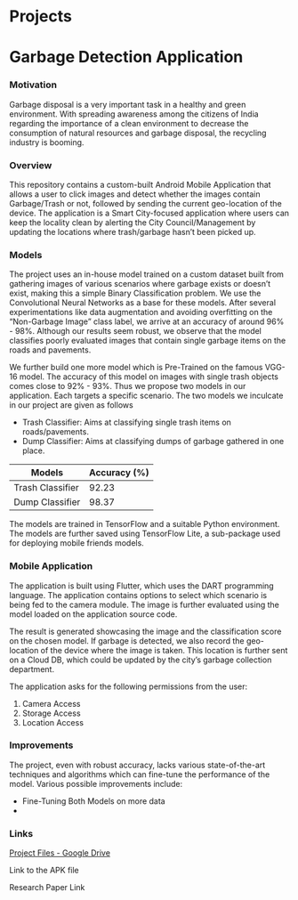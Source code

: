 # Projects

# **Garbage Detection Application**

### Motivation

Garbage disposal is a very important task in a healthy and green environment. With spreading awareness among the citizens of India regarding the importance of a clean environment to decrease the consumption of natural resources and garbage disposal, the recycling industry is booming.

### Overview

This repository contains a custom-built Android Mobile Application that allows a user to click images and detect whether the images contain Garbage/Trash or not, followed by sending the current geo-location of the device. The application is a Smart City-focused application where users can keep the locality clean by alerting the City Council/Management by updating the locations where trash/garbage hasn’t been picked up.

### Models

The project uses an in-house model trained on a custom dataset built from gathering images of various scenarios where garbage exists or doesn’t exist, making this a simple Binary Classification problem. We use the Convolutional Neural Networks as a base for these models. After several experimentations like data augmentation and avoiding overfitting on the “Non-Garbage Image” class label, we arrive at an accuracy of around 96% - 98%. Although our results seem robust, we observe that the model classifies poorly evaluated images that contain single garbage items on the roads and pavements.

We further build one more model which is Pre-Trained on the famous VGG-16 model. The accuracy of this model on images with single trash objects comes close to 92% - 93%. Thus we propose two models in our application. Each targets a specific scenario. The two models we inculcate in our project are given as follows

- Trash Classifier: Aims at classifying single trash items on roads/pavements.
- Dump Classifier: Aims at classifying dumps of garbage gathered in one place.

| Models | Accuracy (%) |
| --- | --- |
| Trash Classifier | 92.23 |
| Dump Classifier | 98.37 |

The models are trained in TensorFlow and a suitable Python environment. The models are further saved using TensorFlow Lite, a sub-package used for deploying mobile friends models.

### Mobile Application

The application is built using Flutter, which uses the DART programming language. The application contains options to select which scenario is being fed to the camera module. The image is further evaluated using the model loaded on the application source code. 

The result is generated showcasing the image and the classification score on the chosen model. If garbage is detected, we also record the geo-location of the device where the image is taken. This location is further sent on a Cloud DB, which could be updated by the city’s garbage collection department.

The application asks for the following permissions from the user:

1. Camera Access
2. Storage Access
3. Location Access

### Improvements

The project, even with robust accuracy, lacks various state-of-the-art techniques and algorithms which can fine-tune the performance of the model.  Various possible improvements include:

- Fine-Tuning Both Models on more data
- 

### Links

[Project Files - Google Drive](https://drive.google.com/drive/u/1/folders/1QJZVfQ8M1zJhhepzQO92-miBizdgl03t)

Link to the APK file

[](https://ieeexplore.ieee.org/document/9573599)

Research Paper Link
